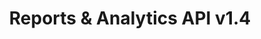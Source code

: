 ---
title: Reports & Analytics API v1.4
description: API Spec for the Adobe Marketing Cloud - Reports and Analytics API
openAPISpec: /swagger_2.0.json  
--- 
